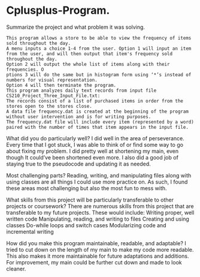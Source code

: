 # Cplusplus-Program.
Summarize the project and what problem it was solving.

    This program allows a store to be able to view the frequency of items sold throughout the day.
    A menu inputs a choice 1-4 from the user. Option 1 will input an item from the user, and will then output that item's frequency sold throughout the day. 
    Option 2 will output the whole list of items along with their frequencies. O
    ptions 3 will do the same but in histogram form using ‘*’s instead of numbers for visual representation. 
    Option 4 will then terminate the program. 
    This program analyzes daily text records from input file CS210_Project_Three_Input_File.txt: 
    The records consist of a list of purchased items in order from the stores open to the stores close. 
    A data file frequency.dat is created at the beginning of the program without user intervention and is for writing purposes. 
    The frequency.dat file will include every item (represented by a word) paired with the number of times that item appears in the input file.

What did you do particularly well?
    I did well in the area of perseverance. Every time that I got stuck, I was able to think of or find some way to go about fixing my problem. 
    I did pretty well at shortening my main, even though It could’ve been shortened even more. 
    I also did a good job of staying true to the pseudocode and updating it as needed. 

Most challenging parts?
    Reading, writing, and manipulating files along with using classes are all things I could use more practice on. 
    As such, I found these areas most challenging but also the most fun to mess with. 

What skills from this project will be particularly transferable to other projects or coursework?
    There are numerous skills from this project that are transferable to my future projects. These would include:
    Writing proper, well written code
    Manipulating, reading, and writing to files
    Creating and using classes
    Do-while loops and switch cases
    Modularizing code and incremental writing

How did you make this program maintainable, readable, and adaptable?
    I tried to cut down on the length of my main to make my code more readable. This also makes it more maintainable for future adaptations and additions. 
    For improvement, my main could be further cut down and made to look cleaner.
